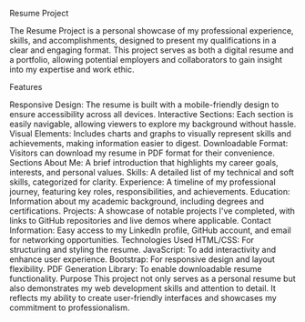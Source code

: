 Resume Project

The Resume Project is a personal showcase of my professional experience, skills, and accomplishments, designed to present my qualifications in a clear and engaging format. This project serves as both a digital resume and a portfolio, allowing potential employers and collaborators to gain insight into my expertise and work ethic.

Features

Responsive Design: The resume is built with a mobile-friendly design to ensure accessibility across all devices.
Interactive Sections: Each section is easily navigable, allowing viewers to explore my background without hassle.
Visual Elements: Includes charts and graphs to visually represent skills and achievements, making information easier to digest.
Downloadable Format: Visitors can download my resume in PDF format for their convenience.
Sections
About Me: A brief introduction that highlights my career goals, interests, and personal values.
Skills: A detailed list of my technical and soft skills, categorized for clarity.
Experience: A timeline of my professional journey, featuring key roles, responsibilities, and achievements.
Education: Information about my academic background, including degrees and certifications.
Projects: A showcase of notable projects I've completed, with links to GitHub repositories and live demos where applicable.
Contact Information: Easy access to my LinkedIn profile, GitHub account, and email for networking opportunities.
Technologies Used
HTML/CSS: For structuring and styling the resume.
JavaScript: To add interactivity and enhance user experience.
Bootstrap: For responsive design and layout flexibility.
PDF Generation Library: To enable downloadable resume functionality.
Purpose
This project not only serves as a personal resume but also demonstrates my web development skills and attention to detail. It reflects my ability to create user-friendly interfaces and showcases my commitment to professionalism.

